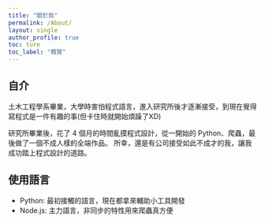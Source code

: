 ```yaml
---
title: "關於我"
permalink: /About/
layout: single
author_profile: true
toc: ture
toc_label: "概覽"
---
```


## 自介
土木工程學系畢業，大學時害怕程式語言，進入研究所後才逐漸接受，到現在覺得寫程式是一件有趣的事(但卡住時就開始煩躁了XD)

研究所畢業後，花了 4 個月的時間亂摸程式設計，從一開始的 Python、爬蟲，最後做了一個不成人樣的全端作品。
所幸，還是有公司接受如此不成才的我，讓我成功踏上程式設計的道路。

## 使用語言
* Python: 最初接觸的語言，現在都拿來輔助小工具開發
* Node.js: 主力語言，非同步的特性用來爬蟲真方便
